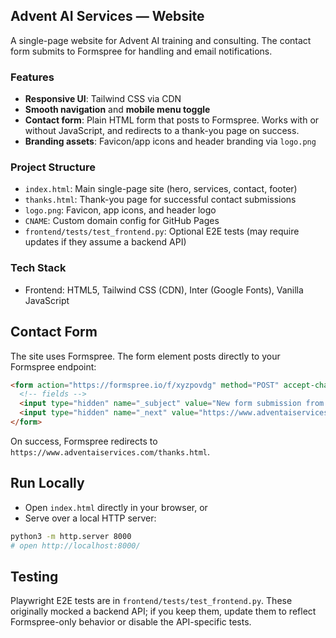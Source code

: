 ## Advent AI Services — Website

A single-page website for Advent AI training and consulting. The contact form submits to Formspree for handling and email notifications.

### Features
- **Responsive UI**: Tailwind CSS via CDN
- **Smooth navigation** and **mobile menu toggle**
- **Contact form**: Plain HTML form that posts to Formspree. Works with or without JavaScript, and redirects to a thank-you page on success.
- **Branding assets**: Favicon/app icons and header branding via `logo.png`

### Project Structure
- `index.html`: Main single-page site (hero, services, contact, footer)
- `thanks.html`: Thank-you page for successful contact submissions
- `logo.png`: Favicon, app icons, and header logo
- `CNAME`: Custom domain config for GitHub Pages
- `frontend/tests/test_frontend.py`: Optional E2E tests (may require updates if they assume a backend API)

### Tech Stack
- Frontend: HTML5, Tailwind CSS (CDN), Inter (Google Fonts), Vanilla JavaScript

## Contact Form

The site uses Formspree. The form element posts directly to your Formspree endpoint:

```html
<form action="https://formspree.io/f/xyzpovdg" method="POST" accept-charset="UTF-8">
  <!-- fields -->
  <input type="hidden" name="_subject" value="New form submission from Advent AI" />
  <input type="hidden" name="_next" value="https://www.adventaiservices.com/thanks.html" />
</form>
```

On success, Formspree redirects to `https://www.adventaiservices.com/thanks.html`.

## Run Locally

- Open `index.html` directly in your browser, or
- Serve over a local HTTP server:
```bash
python3 -m http.server 8000
# open http://localhost:8000/
```

## Testing

Playwright E2E tests are in `frontend/tests/test_frontend.py`. These originally mocked a backend API; if you keep them, update them to reflect Formspree-only behavior or disable the API-specific tests.